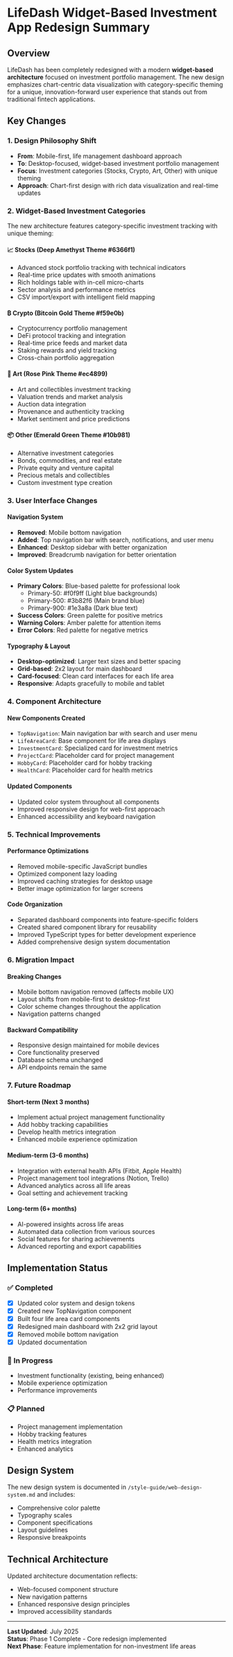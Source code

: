 # LifeDash Widget-Based Investment App Redesign Summary

## Overview

LifeDash has been completely redesigned with a modern **widget-based architecture** focused on investment portfolio management. The new design emphasizes chart-centric data visualization with category-specific theming for a unique, innovation-forward user experience that stands out from traditional fintech applications.

## Key Changes

### 1. Design Philosophy Shift

- **From**: Mobile-first, life management dashboard approach
- **To**: Desktop-focused, widget-based investment portfolio management
- **Focus**: Investment categories (Stocks, Crypto, Art, Other) with unique theming
- **Approach**: Chart-first design with rich data visualization and real-time updates

### 2. Widget-Based Investment Categories

The new architecture features category-specific investment tracking with unique theming:

#### 📈 Stocks (Deep Amethyst Theme #6366f1)

- Advanced stock portfolio tracking with technical indicators
- Real-time price updates with smooth animations
- Rich holdings table with in-cell micro-charts
- Sector analysis and performance metrics
- CSV import/export with intelligent field mapping

#### ₿ Crypto (Bitcoin Gold Theme #f59e0b)

- Cryptocurrency portfolio management
- DeFi protocol tracking and integration
- Real-time price feeds and market data
- Staking rewards and yield tracking
- Cross-chain portfolio aggregation

#### 🎨 Art (Rose Pink Theme #ec4899)

- Art and collectibles investment tracking
- Valuation trends and market analysis
- Auction data integration
- Provenance and authenticity tracking
- Market sentiment and price predictions

#### 📦 Other (Emerald Green Theme #10b981)

- Alternative investment categories
- Bonds, commodities, and real estate
- Private equity and venture capital
- Precious metals and collectibles
- Custom investment type creation

### 3. User Interface Changes

#### Navigation System

- **Removed**: Mobile bottom navigation
- **Added**: Top navigation bar with search, notifications, and user menu
- **Enhanced**: Desktop sidebar with better organization
- **Improved**: Breadcrumb navigation for better orientation

#### Color System Updates

- **Primary Colors**: Blue-based palette for professional look
  - Primary-50: #f0f9ff (Light blue backgrounds)
  - Primary-500: #3b82f6 (Main brand blue)
  - Primary-900: #1e3a8a (Dark blue text)
- **Success Colors**: Green palette for positive metrics
- **Warning Colors**: Amber palette for attention items
- **Error Colors**: Red palette for negative metrics

#### Typography & Layout

- **Desktop-optimized**: Larger text sizes and better spacing
- **Grid-based**: 2x2 layout for main dashboard
- **Card-focused**: Clean card interfaces for each life area
- **Responsive**: Adapts gracefully to mobile and tablet

### 4. Component Architecture

#### New Components Created

- `TopNavigation`: Main navigation bar with search and user menu
- `LifeAreaCard`: Base component for life area displays
- `InvestmentCard`: Specialized card for investment metrics
- `ProjectCard`: Placeholder card for project management
- `HobbyCard`: Placeholder card for hobby tracking
- `HealthCard`: Placeholder card for health metrics

#### Updated Components

- Updated color system throughout all components
- Improved responsive design for web-first approach
- Enhanced accessibility and keyboard navigation

### 5. Technical Improvements

#### Performance Optimizations

- Removed mobile-specific JavaScript bundles
- Optimized component lazy loading
- Improved caching strategies for desktop usage
- Better image optimization for larger screens

#### Code Organization

- Separated dashboard components into feature-specific folders
- Created shared component library for reusability
- Improved TypeScript types for better development experience
- Added comprehensive design system documentation

### 6. Migration Impact

#### Breaking Changes

- Mobile bottom navigation removed (affects mobile UX)
- Layout shifts from mobile-first to desktop-first
- Color scheme changes throughout the application
- Navigation patterns changed

#### Backward Compatibility

- Responsive design maintained for mobile devices
- Core functionality preserved
- Database schema unchanged
- API endpoints remain the same

### 7. Future Roadmap

#### Short-term (Next 3 months)

- Implement actual project management functionality
- Add hobby tracking capabilities
- Develop health metrics integration
- Enhanced mobile experience optimization

#### Medium-term (3-6 months)

- Integration with external health APIs (Fitbit, Apple Health)
- Project management tool integrations (Notion, Trello)
- Advanced analytics across all life areas
- Goal setting and achievement tracking

#### Long-term (6+ months)

- AI-powered insights across life areas
- Automated data collection from various sources
- Social features for sharing achievements
- Advanced reporting and export capabilities

## Implementation Status

### ✅ Completed

- [x] Updated color system and design tokens
- [x] Created new TopNavigation component
- [x] Built four life area card components
- [x] Redesigned main dashboard with 2x2 grid layout
- [x] Removed mobile bottom navigation
- [x] Updated documentation

### 🔄 In Progress

- Investment functionality (existing, being enhanced)
- Mobile experience optimization
- Performance improvements

### 📋 Planned

- Project management implementation
- Hobby tracking features
- Health metrics integration
- Enhanced analytics

## Design System

The new design system is documented in `/style-guide/web-design-system.md` and includes:

- Comprehensive color palette
- Typography scales
- Component specifications
- Layout guidelines
- Responsive breakpoints

## Technical Architecture

Updated architecture documentation reflects:

- Web-focused component structure
- New navigation patterns
- Enhanced responsive design principles
- Improved accessibility standards

---

**Last Updated**: July 2025  
**Status**: Phase 1 Complete - Core redesign implemented  
**Next Phase**: Feature implementation for non-investment life areas
